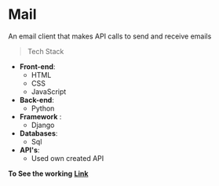# Mail
An email client that makes API calls to send and receive emails

>Tech Stack
- **Front-end**: 
  - HTML
  - CSS
  - JavaScript
- **Back-end**:
  - Python
- **Framework** :
  - Django
- **Databases**: 
  - Sql
- **API's**:
  - Used own created API

**To See the working** **[Link](https://youtu.be/X4JWMagwNgc)**
